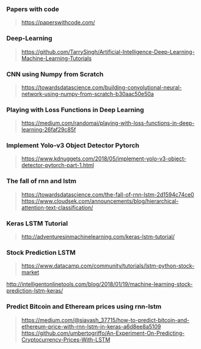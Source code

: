 ### Papers with code  
> https://paperswithcode.com/  

### Deep-Learning  
> https://github.com/TarrySingh/Artificial-Intelligence-Deep-Learning-Machine-Learning-Tutorials  


### CNN using Numpy from Scratch  
> https://towardsdatascience.com/building-convolutional-neural-network-using-numpy-from-scratch-b30aac50e50a  


### Playing with Loss Functions in Deep Learning  
> https://medium.com/randomai/playing-with-loss-functions-in-deep-learning-26faf29c85f

### Implement Yolo-v3 Object Detector Pytorch
> https://www.kdnuggets.com/2018/05/implement-yolo-v3-object-detector-pytorch-part-1.html  

### The fall of rnn and lstm  
> https://towardsdatascience.com/the-fall-of-rnn-lstm-2d1594c74ce0  
> https://www.cloudsek.com/announcements/blog/hierarchical-attention-text-classification/  

### Keras LSTM Tutorial  
> http://adventuresinmachinelearning.com/keras-lstm-tutorial/  

### Stock Prediction LSTM  
> https://www.datacamp.com/community/tutorials/lstm-python-stock-market  

http://intelligentonlinetools.com/blog/2018/01/19/machine-learning-stock-prediction-lstm-keras/  


### Predict Bitcoin and Etheream prices using rnn-lstm  
> https://medium.com/@siavash_37715/how-to-predict-bitcoin-and-ethereum-price-with-rnn-lstm-in-keras-a6d8ee8a5109  
> https://github.com/umbertogriffo/An-Experiment-On-Predicting-Cryptocurrency-Prices-With-LSTM  
